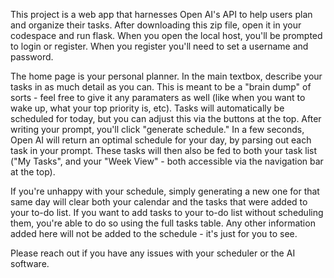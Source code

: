 This project is a web app that harnesses Open AI's API to help users plan and organize their tasks. After downloading this zip file, open it in your codespace and run flask. When you open the local host, you'll  be prompted to login or register. When you register you'll need to set a username and password. 

The home page is your personal planner. In the main textbox, describe your tasks in as much detail as you can. This is meant to be a "brain dump" of sorts - feel free to give it any paramaters as well (like when you want to wake up, what your top priority is, etc). Tasks will automatically be scheduled for today, but you can adjust this via the buttons at the top. After writing your prompt, you'll click "generate schedule." In a few seconds, Open AI will return an optimal schedule for your day, by parsing out each task in your prompt. These tasks will then also be fed to both your task list ("My Tasks", and your "Week View" - both accessible via the navigation bar at the top).

If you're unhappy with your schedule, simply generating a new one for that same day will clear both your calendar and the tasks that were added to your to-do list. If you want to add tasks to your to-do list without scheduling them, you're able to do so using the full tasks table. Any other information added here will not be added to the schedule - it's just for you to see. 


Please reach out if you have any issues with your scheduler or the AI software. 
